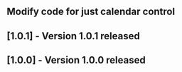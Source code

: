 ## Modify code for just calendar control
## [1.0.1] - Version 1.0.1 released
## [1.0.0] - Version 1.0.0 released
